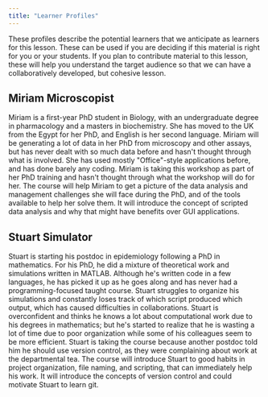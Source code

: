 ```yaml
---
title: "Learner Profiles"
---
```


These profiles describe the potential learners that we anticipate as learners
for this lesson. These can be used if you are deciding if this material is
right for you or your students. If you plan to contribute material to this
lesson, these will help you understand the target audience so that we can have
a collaboratively developed, but cohesive lesson.

## Miriam Microscopist

Miriam is a first-year PhD student in Biology, with an undergraduate degree in pharmacology and a masters in biochemistry.
She has moved to the UK from the Egypt for her PhD, and English is her second language.
Miriam will be generating a lot of data in her PhD from microscopy and other assays, but has never dealt with so much data before and hasn't thought through what is involved.
She has used mostly "Office"-style applications before, and has done barely any coding.
Miriam is taking this workshop as part of her PhD training and hasn't thought through what the workshop will do for her.
The course will help Miriam to get a picture of the data analysis and management challenges she will face during the PhD, and of the tools available to help her solve them. 
It will introduce the concept of scripted data analysis and why that might have benefits over GUI applications.

## Stuart Simulator

Stuart is starting his postdoc in epidemiology following a PhD in mathematics.
For his PhD, he did a mixture of theoretical work and simulations written in MATLAB.
Although he's written code in a few languages, he has picked it up as he goes along and has never had a programming-focused taught course.
Stuart struggles to organize his simulations and constantly loses track of which script produced which output, which has caused difficulties in collaborations.
Stuart is overconfident and thinks he knows a lot about computational work due to his degrees in mathematics; but he's started to realize that he is wasting a lot of time due to poor organization while some of his colleagues seem to be more efficient.
Stuart is taking the course because another postdoc told him he should use version control, as they were complaining about work at the departmental tea.
The course will introduce Stuart to good habits in project organization, file naming, and scripting, that can immediately help his work.
It will introduce the concepts of version control and could motivate Stuart to learn git.
